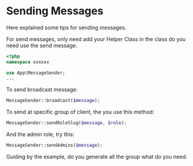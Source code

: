 # Sending Messages
Here explained some tips for sending messages.

For send messages, only need add your Helper Class in the class do you need use the send message.
```php
<?php
namespace xxxxxx

use App\MessageSender;
...
```
To send broadcast message:
```php
MessageSender::broadcast($message);
```
To send at specific group of client, the you use this method:
```php
MessageSender::sendRoleSlug($message, $role);
```
And the admin role, try this:
```php
MessageSender::sendAdmins($message);
```
Guiding by the example, do you generate all the group what do you need.
